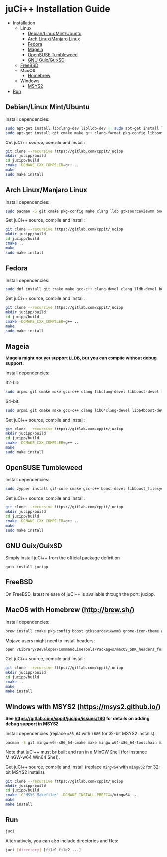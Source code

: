 # juCi++ Installation Guide

- Installation
    - Linux
        - [Debian/Linux Mint/Ubuntu](#debianlinux-mintubuntu)
        - [Arch Linux/Manjaro Linux](#arch-linuxmanjaro-linux)
        - [Fedora](#fedora)
        - [Mageia](#mageia)
        - [OpenSUSE Tumbleweed](#opensuse-tumbleweed)
        - [GNU Guix/GuixSD](#gnu-guixguixsd)
    - [FreeBSD](#freebsd)
    - MacOS
        - [Homebrew](#macos-with-homebrew-httpbrewsh)
    - Windows
        - [MSYS2](#windows-with-msys2-httpsmsys2githubio)
- [Run](#run)

## Debian/Linux Mint/Ubuntu
Install dependencies:
```sh
sudo apt-get install libclang-dev liblldb-dev || sudo apt-get install libclang-6.0-dev liblldb-6.0-dev || sudo apt-get install libclang-4.0-dev liblldb-4.0-dev || sudo apt-get install libclang-3.8-dev liblldb-3.8-dev
sudo apt-get install git cmake make g++ clang-format pkg-config libboost-filesystem-dev libboost-serialization-dev libgtksourceviewmm-3.0-dev aspell-en libaspell-dev libgit2-dev exuberant-ctags
```

Get juCi++ source, compile and install:
```sh
git clone --recursive https://gitlab.com/cppit/jucipp
mkdir jucipp/build
cd jucipp/build
cmake -DCMAKE_CXX_COMPILER=g++ ..
make
sudo make install
```

## Arch Linux/Manjaro Linux
Install dependencies:
```sh
sudo pacman -S git cmake pkg-config make clang lldb gtksourceviewmm boost aspell aspell-en libgit2 ctags
```

Get juCi++ source, compile and install:
```sh
git clone --recursive https://gitlab.com/cppit/jucipp
mkdir jucipp/build
cd jucipp/build
cmake ..
make
sudo make install
```

## Fedora
Install dependencies:
```sh
sudo dnf install git cmake make gcc-c++ clang-devel clang lldb-devel boost-devel gtksourceviewmm3-devel gtkmm30-devel aspell-devel aspell-en libgit2-devel ctags
```

Get juCi++ source, compile and install:
```sh
git clone --recursive https://gitlab.com/cppit/jucipp
mkdir jucipp/build
cd jucipp/build
cmake -DCMAKE_CXX_COMPILER=g++ ..
make
sudo make install
```

## Mageia
**Mageia might not yet support LLDB, but you can compile without debug support.**

Install dependencies:

32-bit:

```sh
sudo urpmi git cmake make gcc-c++ clang libclang-devel libboost-devel libgtkmm3.0-devel libgtksourceviewmm3.0-devel libaspell-devel aspell-en libgit2-devel
```

64-bit:
```sh
sudo urpmi git cmake make gcc-c++ clang lib64clang-devel lib64boost-devel lib64gtkmm3.0-devel lib64gtksourceviewmm3.0-devel lib64aspell-devel aspell-en libgit2-devel
```

Get juCi++ source, compile and install:
```sh
git clone --recursive https://gitlab.com/cppit/jucipp
mkdir jucipp/build
cd jucipp/build
cmake -DCMAKE_CXX_COMPILER=g++ ..
make
sudo make install
```

## OpenSUSE Tumbleweed
Install dependencies:
```sh
sudo zypper install git-core cmake gcc-c++ boost-devel libboost_filesystem-devel libboost_serialization-devel clang-devel lldb-devel lldb gtksourceviewmm3_0-devel aspell-devel aspell-en libgit2-devel ctags
```

Get juCi++ source, compile and install:
```sh
git clone --recursive https://gitlab.com/cppit/jucipp
mkdir jucipp/build
cd jucipp/build
cmake -DCMAKE_CXX_COMPILER=g++ ..
make
sudo make install
```

## GNU Guix/GuixSD
Simply install juCi++ from the official package definition
```sh
guix install jucipp
```

## FreeBSD
On FreeBSD, latest release of juCi++ is available through the port: jucipp.

## MacOS with Homebrew (http://brew.sh/)
Install dependencies:
```sh
brew install cmake pkg-config boost gtksourceviewmm3 gnome-icon-theme aspell llvm clang-format libgit2 ctags zlib libxml2
```

Mojave users might need to install headers:
```sh
open /Library/Developer/CommandLineTools/Packages/macOS_SDK_headers_for_macOS_10.14.pkg
```

Get juCi++ source, compile and install:
```sh
git clone --recursive https://gitlab.com/cppit/jucipp
mkdir jucipp/build
cd jucipp/build
cmake ..
make
make install
```

## Windows with MSYS2 (https://msys2.github.io/)
**See https://gitlab.com/cppit/jucipp/issues/190 for details on adding debug support in MSYS2**

Install dependencies (replace `x86_64` with `i686` for 32-bit MSYS2 installs):
```sh
pacman -S git mingw-w64-x86_64-cmake make mingw-w64-x86_64-toolchain mingw-w64-x86_64-clang mingw-w64-x86_64-gtkmm3 mingw-w64-x86_64-gtksourceviewmm3 mingw-w64-x86_64-boost mingw-w64-x86_64-aspell mingw-w64-x86_64-aspell-en mingw-w64-x86_64-libgit2 mingw-w64-x86_64-universal-ctags-git
```

Note that juCi++ must be built and run in a MinGW Shell (for instance MinGW-w64 Win64 Shell).

Get juCi++ source, compile and install (replace `mingw64` with `mingw32` for 32-bit MSYS2 installs):
```sh
git clone --recursive https://gitlab.com/cppit/jucipp
mkdir jucipp/build
cd jucipp/build
cmake -G"MSYS Makefiles" -DCMAKE_INSTALL_PREFIX=/mingw64 ..
make
make install
```

## Run
```sh
juci
```
Alternatively, you can also include directories and files:
```sh
juci [directory] [file1 file2 ...]
```
